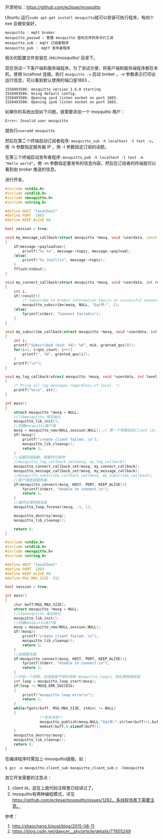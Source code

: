开源地址：https://github.com/eclipse/mosquitto

Ubuntu 运行`sudo apt-get install mosquitto`就可以安装可执行程序，有四个 exe 会被安装好，

```
mosquitto : mqtt broker
mosquitto_passwd : 管理 mosquitto 密码文件的命令行工具
mosquitto_sub : mqtt 订阅者程序
mosquitto_pub ： mqtt 发布者程序
```

相关的配置文件安装在 /etc/mosquitto/ 目录下。

现在测试一下客户端和服务端程序。为了测试方便，将客户端和服务端程序都在本机，使用 localhost 连接。执行 `mosquitto -v` 启动 broker ，-v 参数表示打印出运行信息，可以看到默认使用的端口是1883 ，

```
1558493506: mosquitto version 1.6.0 starting
1558493506: Using default config.
1558493506: Opening ipv4 listen socket on port 1883.
1558493506: Opening ipv6 listen socket on port 1883.
```

如果你的系统出现如下问题，就需要添加一个 mosquitto 用户：

```
Error: Invalid user mosquitto 
```

就执行`useradd mosquitto`

然后在第二个终端启动订阅者程序: `mosquitto_sub -h localhost -t test -v`，用 -h 参数指定服务器 IP ，用 -t 参数指定订阅的话题。

在第三个终端启动发布者程序: `mosquitto_pub -h localhost -t test -m "Hello world"`，用 -m 参数指定要发布的信息内容，然后在订阅者的终端就可以看到由 broker 推送的信息。

进行开发，

```c++
#include <stdio.h>
#include <stdlib.h>
#include <mosquitto.h>
#include <string.h>

#define HOST "localhost"
#define PORT  1883
#define KEEP_ALIVE 60

bool session = true;

void my_message_callback(struct mosquitto *mosq, void *userdata, const struct mosquitto_message *message)
{
    if(message->payloadlen){
        printf("%s %s", message->topic, message->payload);
    }else{
        printf("%s (null)\n", message->topic);
    }
    fflush(stdout);
}

void my_connect_callback(struct mosquitto *mosq, void *userdata, int result)
{
    int i;
    if(!result){
        /* Subscribe to broker information topics on successful connect. */
        mosquitto_subscribe(mosq, NULL, "Gai爷:", 2);
    }else{
        fprintf(stderr, "Connect failed\n");
    }
}

void my_subscribe_callback(struct mosquitto *mosq, void *userdata, int mid, int qos_count, const int *granted_qos)
{
    int i;
    printf("Subscribed (mid: %d): %d", mid, granted_qos[0]);
    for(i=1; i<qos_count; i++){
        printf(", %d", granted_qos[i]);
    }
    printf("\n");
}

void my_log_callback(struct mosquitto *mosq, void *userdata, int level, const char *str)
{
    /* Pring all log messages regardless of level. */
    printf("%s\n", str);
}

int main()
{
    struct mosquitto *mosq = NULL;
    //libmosquitto 库初始化
    mosquitto_lib_init();
    //创建mosquitto客户端
    mosq = mosquitto_new(NULL,session,NULL); // 第一个参数指定client id，为空则为随机，注意如果两个mosq实例以相同的client id同时连接相同的mqtt broker，两个实例都会不停的断线重连
    if(!mosq){
        printf("create client failed..\n");
        mosquitto_lib_cleanup();
        return 1;
    }
    //设置回调函数，需要时可使用
    //mosquitto_log_callback_set(mosq, my_log_callback);
    mosquitto_connect_callback_set(mosq, my_connect_callback);
    mosquitto_message_callback_set(mosq, my_message_callback);
    //mosquitto_subscribe_callback_set(mosq, my_subscribe_callback);
    //客户端连接服务器
    if(mosquitto_connect(mosq, HOST, PORT, KEEP_ALIVE)){
        fprintf(stderr, "Unable to connect.\n");
        return 1;
    }
    //循环处理网络消息
    mosquitto_loop_forever(mosq, -1, 1);

    mosquitto_destroy(mosq);
    mosquitto_lib_cleanup();

    return 0;
}
```

```c++
#include <stdio.h>
#include <stdlib.h>
#include <mosquitto.h>
#include <string.h>

#define HOST "localhost"
#define PORT  1883
#define KEEP_ALIVE 60
#define MSG_MAX_SIZE  512

bool session = true;

int main()
{
    char buff[MSG_MAX_SIZE];
    struct mosquitto *mosq = NULL;
    //libmosquitto 库初始化
    mosquitto_lib_init();
    //创建mosquitto客户端
    mosq = mosquitto_new(NULL,session,NULL);
    if(!mosq){
        printf("create client failed..\n");
        mosquitto_lib_cleanup();
        return 1;
    }
    //连接服务器
    if(mosquitto_connect(mosq, HOST, PORT, KEEP_ALIVE)){
        fprintf(stderr, "Unable to connect.\n");
        return 1;
    }
    //开启一个线程，在线程里不停的调用 mosquitto_loop() 来处理网络信息
    int loop = mosquitto_loop_start(mosq);
    if(loop != MOSQ_ERR_SUCCESS)
    {
        printf("mosquitto loop error\n");
        return 1;
    }
    while(fgets(buff, MSG_MAX_SIZE, stdin) != NULL)
    {
                /*发布消息*/
                mosquitto_publish(mosq,NULL,"Gai爷:",strlen(buff)+1,buff,0,0);
                memset(buff,0,sizeof(buff));
    }
    mosquitto_destroy(mosq);
    mosquitto_lib_cleanup();
    return 0;
}
```

在编译程序时需加上-lmosquitto链接。如：

```
$ gcc -o mosquitto_client_sub mosquitto_client_sub.c -lmosquitto
```

其它开发需要的注意点：

1. client id，这在上面代码注释里已经讲过了。
2. mosquitto有两种编程模式，详见 https://github.com/eclipse/mosquitto/issues/1282，多线程场景下需要注意。

参考：

1. http://shaocheng.li/post/blog/2015-08-11
2. https://blog.csdn.net/dancer__sky/article/details/77855249